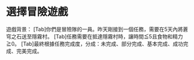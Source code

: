 # 選擇冒險遊戲
遊戲背景：
[Tab]你們是冒險隊的一員。昨天剛接到一個任務，需要在5天內將蒼穹之石送至隱霧村。
[Tab]任務需要在抵達隱霧村時，讓時間≦5且食物和精力≧0。
[Tab]最終根據任務完成度，分成：未完成、部分完成、基本完成、成功完成、完美完成。
